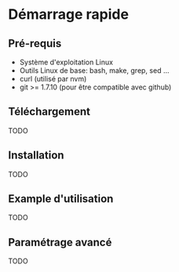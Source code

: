 # Démarrage rapide #

## Pré-requis ##

* Système d'exploitation Linux
* Outils Linux de base: bash, make, grep, sed ... 
* curl (utilisé par nvm)
* git >= 1.7.10 (pour être compatible avec github)

## Téléchargement ##

TODO

## Installation ##

TODO

## Example d'utilisation ##

TODO

## Paramétrage avancé ##

TODO
